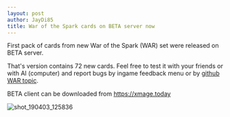 ```yaml
---
layout: post
author: JayDi85
title: War of the Spark cards on BETA server now
---
```

First pack of cards from new War of the Spark (WAR) set were released on BETA server.

That's version contains 72 new cards. Feel free to test it with your friends or with AI (computer) and report bugs by ingame feedback menu or by <a href="https://github.com/magefree/mage/issues/5662">github WAR topic</a>.

BETA client can be downloaded from <a href="https://xmage.today">https://xmage.today</a>

![shot_190403_125836](https://user-images.githubusercontent.com/8344157/55466844-121f8880-5611-11e9-8382-afdb662d4035.png)